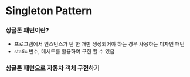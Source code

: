 # Singleton Pattern

### 싱글톤 패턴이란?
- 프로그램에서 인스턴스가 단 한 개만 생성되어야 하는 경우 사용하는 디자인 패턴
- static 변수, 메서드를 활용하여 구현 할 수 있음

### 싱글톤 패턴으로 자동차 객체 구현하기

```java : Car.java

```

```java : CarFactory.java
```

```java : Singleton.java
```
